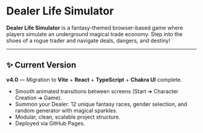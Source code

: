 # Dealer Life Simulator

**Dealer Life Simulator** is a fantasy-themed browser-based game where players simulate an underground magical trade economy. Step into the shoes of a rogue trader and navigate deals, dangers, and destiny!

---

## ✨ Current Version

**v4.0** — Migration to **Vite** + **React** + **TypeScript** + **Chakra UI** complete.

- Smooth animated transitions between screens (Start ➔ Character Creation ➔ Game).
- Summon your Dealer: 12 unique fantasy races, gender selection, and random generator with magical sparkles.
- Modular, clean, scalable project structure.
- Deployed via GitHub Pages.
